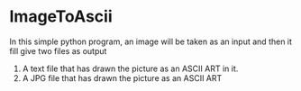 # ImageToAscii
In this simple python program, an image will be taken as an input and then it fill give two files as output
1) A text file that has drawn the picture as an ASCII ART in it.
2) A JPG file that has drawn the picture as an ASCII ART

